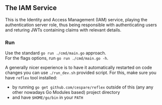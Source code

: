 ## The IAM Service

This is the Identity and Access Management (IAM) service, playing the authentication server role, thus being responsible with authenticating users and returing JWTs containing claims with relevant details.

### Run

Use the standard `go run ./cmd/main.go` approach. <br/>
For the flags options, run `go run ./cmd/main.go -h`.

A generally nicer experience is to have it automatically restarted on code changes you can use `./run_dev.sh` provided script.
For this, make sure you have `reflex` tool installed:

- by running `go get github.com/cespare/reflex` outside of this (any any other nowadays Go Modules based) project directory
- and have `$HOME/go/bin` in your `PATH`
